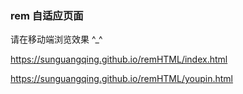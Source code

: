 ### rem 自适应页面

请在移动端浏览效果 ^_^

https://sunguangqing.github.io/remHTML/index.html

https://sunguangqing.github.io/remHTML/youpin.html
